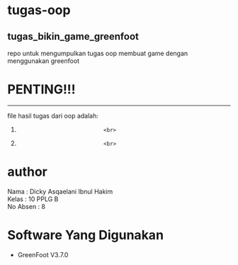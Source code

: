 # tugas-oop
## tugas_bikin_game_greenfoot
repo untuk mengumpulkan tugas oop membuat game dengan menggunakan greenfoot

# **PENTING!!!**
--------------------
file hasil tugas dari oop adalah: <br>
1.                                <br>
2.                                <br>

# author
Nama      :  Dicky Asqaelani Ibnul Hakim <br>
Kelas     :  10 PPLG B <br>
No Absen  :  8   

# Software Yang Digunakan
- GreenFoot V3.7.0
